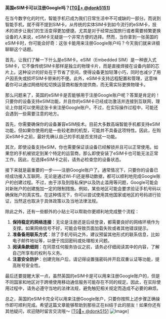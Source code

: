 **英国eSIM卡可以注册Google吗？[[TG💪+ @donk5151](https://t.me/s/donk5151)]**

在当今数字化的时代，智能手机已成为我们日常生活中不可或缺的一部分。而说到智能手机，就不得不提到SIM卡。从传统的实体SIM卡到如今流行的eSIM卡，技术的进步让我们的生活变得更加便捷。尤其是对于经常出国旅行或者需要频繁更换设备的人来说，eSIM卡无疑是一个非常方便的选择。然而，当你拿到一张英国的eSIM卡时，你可能会好奇：这张卡能用来注册Google账户吗？今天我们就来详细聊聊这个话题。

首先，让我们了解一下什么是eSIM卡。eSIM（Embedded SIM）是一种嵌入式SIM卡，它不像传统SIM卡那样是独立的物理卡片，而是直接焊接在设备内部的芯片上。这种设计的好处在于节省了空间，使得设备更加轻薄小巧，同时也减少了用户因丢失或损坏SIM卡带来的不便。此外，eSIM卡支持远程配置和管理，这意味着你可以通过网络轻松切换运营商和服务提供商，而无需实际更换物理卡。

那么问题来了，英国的eSIM卡是否能够用于注册Google账户呢？答案是肯定的！只要你的设备支持eSIM功能，并且你的eSIM卡已经成功激活并连接到互联网，理论上你就可以使用这张卡来注册Google账户。不过，在实际操作过程中，可能还会遇到一些需要注意的地方。

首先，你需要确保你的设备兼容eSIM技术。目前大多数高端智能手机都支持eSIM功能，但如果你使用的是一些较老款的机型，可能并不具备这项特性。因此，在购买eSIM卡之前，最好先确认自己的手机是否支持这一功能。

其次，即使设备支持eSIM，你也需要保证该设备已经解锁并且可以正常使用。如果您的手机被锁定到某个特定的运营商，那么即使安装了eSIM卡也可能无法正常工作。因此，在选择eSIM卡之前，请务必检查您的设备状态。

接下来就是最重要的一步——注册Google账户了。通常情况下，只要你的设备已经成功接入互联网，无论是通过Wi-Fi还是移动数据，都可以顺利地完成Google账户的创建过程。不过，由于涉及到隐私保护以及防止滥用等问题，Google可能会对新账户的创建施加一定的限制措施。例如，某些地区可能会要求验证手机号码以确保账户的真实性。在这种情况下，你可以尝试使用其他国家或地区的号码进行验证，当然这也取决于具体政策以及当地法律法规。

除此之外，还有一些额外的小贴士可以帮助你更顺利地完成整个流程：

1. **保持稳定的网络连接**：无论是注册还是后续登录，都需要良好的网络环境作为支撑。如果网络信号不好，可能会导致页面加载失败或者其他错误提示。
2. **准备备用联系方式**：除了手机号码之外，建议预留其他形式的联系信息，比如电子邮件地址等，以便于找回密码或处理相关问题。
3. **阅读条款细则**：在同意任何服务协议之前，请务必仔细阅读其中的内容，了解自己所享有的权利与义务。
4. **注意安全防护**：创建完账户后，请记得设置强密码并开启双重认证等功能，提高账号安全性。

最后还要提醒大家一点，虽然英国的eSIM卡是可以用来注册Google账户的，但是不同国家和地区对于跨境使用移动通信服务可能存在不同的规定。因此，在实际使用过程中，请务必遵守当地的法律法规，避免触犯相关规定而造成不必要的麻烦。

总之，英国的eSIM卡完全可以用来注册Google账户，只要你按照上述步骤正确操作即可顺利完成。希望这篇文章能够帮助到那些正在纠结于此的朋友！如果你还有其他疑问，欢迎随时留言交流哦～ [[TG💪+ @donk5151](https://t.me/s/donk5151) ![Image](https://i.postimg.cc/rwNCRYN7/Snipaste-2025-04-30-17-27-05.png)]
